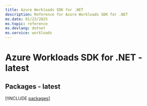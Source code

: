 ```yaml
---
title: Azure Workloads SDK for .NET
description: Reference for Azure Workloads SDK for .NET
ms.date: 01/23/2025
ms.topic: reference
ms.devlang: dotnet
ms.service: workloads
---
```

# Azure Workloads SDK for .NET - latest
## Packages - latest
[!INCLUDE [packages](workloads-index.md)]